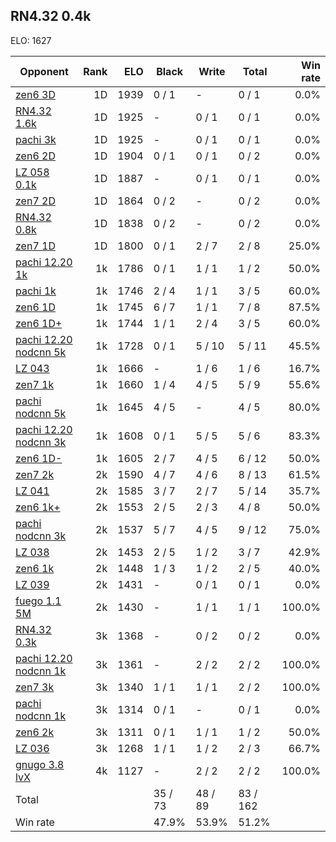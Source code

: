 ## RN4.32 0.4k ##

ELO: 1627

Opponent | Rank | ELO | Black | Write | Total | Win rate
---------|-----:|----:|-------|-------|-------|-------:
[zen6 3D](zen6%203D.md) | 1D | 1939 | 0 / 1 | - | 0 / 1 | 0.0%
[RN4.32 1.6k](RN4.32%201.6k.md) | 1D | 1925 | - | 0 / 1 | 0 / 1 | 0.0%
[pachi 3k](pachi%203k.md) | 1D | 1925 | - | 0 / 1 | 0 / 1 | 0.0%
[zen6 2D](zen6%202D.md) | 1D | 1904 | 0 / 1 | 0 / 1 | 0 / 2 | 0.0%
[LZ 058 0.1k](LZ%20058%200.1k.md) | 1D | 1887 | - | 0 / 1 | 0 / 1 | 0.0%
[zen7 2D](zen7%202D.md) | 1D | 1864 | 0 / 2 | - | 0 / 2 | 0.0%
[RN4.32 0.8k](RN4.32%200.8k.md) | 1D | 1838 | 0 / 2 | - | 0 / 2 | 0.0%
[zen7 1D](zen7%201D.md) | 1D | 1800 | 0 / 1 | 2 / 7 | 2 / 8 | 25.0%
[pachi 12.20 1k](pachi%2012.20%201k.md) | 1k | 1786 | 0 / 1 | 1 / 1 | 1 / 2 | 50.0%
[pachi 1k](pachi%201k.md) | 1k | 1746 | 2 / 4 | 1 / 1 | 3 / 5 | 60.0%
[zen6 1D](zen6%201D.md) | 1k | 1745 | 6 / 7 | 1 / 1 | 7 / 8 | 87.5%
[zen6 1D+](zen6%201D+.md) | 1k | 1744 | 1 / 1 | 2 / 4 | 3 / 5 | 60.0%
[pachi 12.20 nodcnn 5k](pachi%2012.20%20nodcnn%205k.md) | 1k | 1728 | 0 / 1 | 5 / 10 | 5 / 11 | 45.5%
[LZ 043](LZ%20043.md) | 1k | 1666 | - | 1 / 6 | 1 / 6 | 16.7%
[zen7 1k](zen7%201k.md) | 1k | 1660 | 1 / 4 | 4 / 5 | 5 / 9 | 55.6%
[pachi nodcnn 5k](pachi%20nodcnn%205k.md) | 1k | 1645 | 4 / 5 | - | 4 / 5 | 80.0%
[pachi 12.20 nodcnn 3k](pachi%2012.20%20nodcnn%203k.md) | 1k | 1608 | 0 / 1 | 5 / 5 | 5 / 6 | 83.3%
[zen6 1D-](zen6%201D-.md) | 1k | 1605 | 2 / 7 | 4 / 5 | 6 / 12 | 50.0%
[zen7 2k](zen7%202k.md) | 2k | 1590 | 4 / 7 | 4 / 6 | 8 / 13 | 61.5%
[LZ 041](LZ%20041.md) | 2k | 1585 | 3 / 7 | 2 / 7 | 5 / 14 | 35.7%
[zen6 1k+](zen6%201k+.md) | 2k | 1553 | 2 / 5 | 2 / 3 | 4 / 8 | 50.0%
[pachi nodcnn 3k](pachi%20nodcnn%203k.md) | 2k | 1537 | 5 / 7 | 4 / 5 | 9 / 12 | 75.0%
[LZ 038](LZ%20038.md) | 2k | 1453 | 2 / 5 | 1 / 2 | 3 / 7 | 42.9%
[zen6 1k](zen6%201k.md) | 2k | 1448 | 1 / 3 | 1 / 2 | 2 / 5 | 40.0%
[LZ 039](LZ%20039.md) | 2k | 1431 | - | 0 / 1 | 0 / 1 | 0.0%
[fuego 1.1 5M](fuego%201.1%205M.md) | 2k | 1430 | - | 1 / 1 | 1 / 1 | 100.0%
[RN4.32 0.3k](RN4.32%200.3k.md) | 3k | 1368 | - | 0 / 2 | 0 / 2 | 0.0%
[pachi 12.20 nodcnn 1k](pachi%2012.20%20nodcnn%201k.md) | 3k | 1361 | - | 2 / 2 | 2 / 2 | 100.0%
[zen7 3k](zen7%203k.md) | 3k | 1340 | 1 / 1 | 1 / 1 | 2 / 2 | 100.0%
[pachi nodcnn 1k](pachi%20nodcnn%201k.md) | 3k | 1314 | 0 / 1 | - | 0 / 1 | 0.0%
[zen6 2k](zen6%202k.md) | 3k | 1311 | 0 / 1 | 1 / 1 | 1 / 2 | 50.0%
[LZ 036](LZ%20036.md) | 3k | 1268 | 1 / 1 | 1 / 2 | 2 / 3 | 66.7%
[gnugo 3.8 lvX](gnugo%203.8%20lvX.md) | 4k | 1127 | - | 2 / 2 | 2 / 2 | 100.0%
Total | | | 35 / 73 | 48 / 89 | 83 / 162 | 
Win rate| | | 47.9% | 53.9% | 51.2% | 
